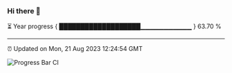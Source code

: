 ### Hi there 👋

⏳ Year progress { ███████████████████▁▁▁▁▁▁▁▁▁▁▁ } 63.70 %

---

⏰ Updated on Mon, 21 Aug 2023 12:24:54 GMT

![Progress Bar CI](https://github.com/liununu/liununu/workflows/Progress%20Bar%20CI/badge.svg)
